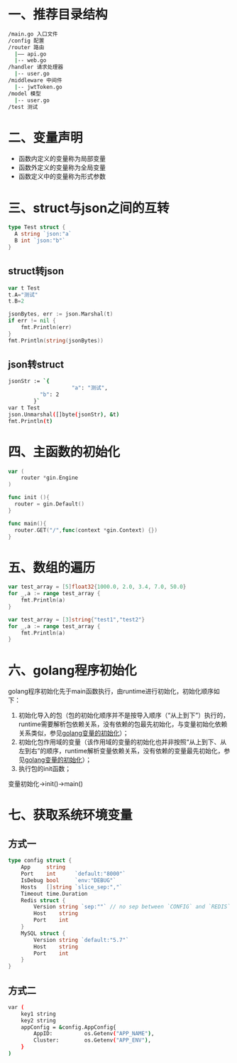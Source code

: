 # 一、推荐目录结构

```bash
/main.go 入口文件
/config 配置
/router 路由
  |—— api.go
  |-- web.go
/handler 请求处理器
  |-- user.go
/middleware 中间件
  |-- jwtToken.go
/model 模型
  |-- user.go
/test 测试
```

# 二、变量声明

- 函数内定义的变量称为局部变量
- 函数外定义的变量称为全局变量
- 函数定义中的变量称为形式参数

# 三、struct与json之间的互转

```go
type Test struct {
  A string `json:"a`
  B int `json:"b"`
}
```

## struct转json

```go
var t Test
t.A="测试"
t.B=2

jsonBytes, err := json.Marshal(t)
if err != nil {
	fmt.Println(err)
}
fmt.Println(string(jsonBytes))
```

## json转struct

```bash
jsonStr := `{
					"a": "测试",
          "b": 2
        }`
var t Test
json.Unmarshal([]byte(jsonStr), &t)
fmt.Println(t)
```

# 四、主函数的初始化

```go
var (
	router *gin.Engine
)

func init (){
  router = gin.Default()
}

func main(){
  router.GET("/",func(context *gin.Context) {})
}
```

# 五、数组的遍历

```go
var test_array = [5]float32{1000.0, 2.0, 3.4, 7.0, 50.0}
for _,a := range test_array {
	fmt.Println(a)
}

var test_array = [3]string{"test1","test2"}
for _,a := range test_array {
	fmt.Println(a)
}
```

# 六、**golang程序初始化**

golang程序初始化先于main函数执行，由runtime进行初始化，初始化顺序如下：

1. 初始化导入的包（包的初始化顺序并不是按导入顺序（“从上到下”）执行的，runtime需要解析包依赖关系，没有依赖的包最先初始化，与变量初始化依赖关系类似，参见[golang变量的初始化](https://link.zhihu.com/?target=https%3A//mp.weixin.qq.com/s/PGDzMaYznZVuDiO6V-zYDw)）；
2. 初始化包作用域的变量（该作用域的变量的初始化也并非按照“从上到下、从左到右”的顺序，runtime解析变量依赖关系，没有依赖的变量最先初始化，参见[golang变量的初始化](https://link.zhihu.com/?target=https%3A//mp.weixin.qq.com/s/PGDzMaYznZVuDiO6V-zYDw)）；
3. 执行包的init函数；

变量初始化->init()->main()



# 七、获取系统环境变量

## 方式一

```go
type config struct {
    App     string
    Port    int      `default:"8000"`
    IsDebug bool     `env:"DEBUG"`
    Hosts   []string `slice_sep:","`
    Timeout time.Duration
    Redis struct {
        Version string `sep:""` // no sep between `CONFIG` and `REDIS`
        Host    string
        Port    int
    }
    MySQL struct {
        Version string `default:"5.7"`
        Host    string
        Port    int
    }
}
```

## 方式二

```bash
var (
	key1 string
	key2 string
	appConfig = &config.AppConfig{
		AppID:          os.Getenv("APP_NAME"),
		Cluster:        os.Getenv("APP_ENV"),
	}
)
```

